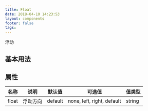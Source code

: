 ```yaml
---
title: Float
date: 2018-04-10 14:23:53
layout: components
footer: false
tags:
---
```


浮动

## 基本用法

## 属性

| 名称  | 说明 | 默认值 | 可选值 | 值类型 |
| ----- | ------ | ----- | ----- | --------- |
| float | 浮动方向 | default | none, left, right, default | string |
